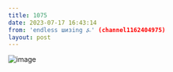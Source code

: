 ```yaml
---
title: 1075
date: 2023-07-17 16:43:14
from: 'endless шизing ⍼' (channel1162404975)
layout: post
---
```


![image](photos/photo_139@17-07-2023_16-43-14.jpg)


